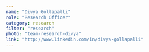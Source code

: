 ```yaml
---
name: "Divya Gollapalli"
role: "Research Officer"
category: research
filter: "research"
photo: "team-research-divya"
link: "http://www.linkedin.com/in/divya-gollapalli"
---
```

